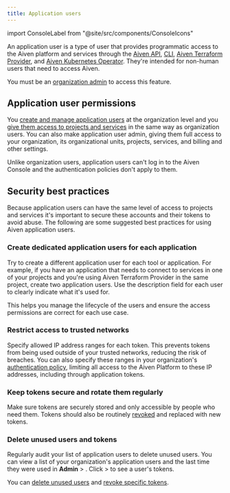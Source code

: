 ```yaml
---
title: Application users
---
```


import ConsoleLabel from "@site/src/components/ConsoleIcons"

An application user is a type of user that provides programmatic access to the Aiven platform and services through the [Aiven API](/docs/tools/api.md), [CLI](/docs/tools/), [Aiven Terraform Provider](/docs/tools/terraform.md), and [Aiven Kubernetes Operator](/docs/tools/kubernetes). They're intended for non-human users that need to access Aiven.

You must be an [organization admin](/docs/platform/concepts/permissions#organization-roles-and-permissions) to access this feature.

## Application user permissions

You [create and manage application users](/docs/platform/howto/manage-application-users)
at the organization level and you
[give them access to projects and services](/docs/platform/howto/manage-permissions)
in the same way as organization users. You can also make application user admin,
giving them full access to your organization, its organizational units, projects,
services, and billing and other settings.

Unlike organization users, application users can't log in to the Aiven Console and the
authentication policies don't apply to them.

## Security best practices

Because application users can have the same level of access to projects and services it's
important to secure these accounts and their tokens to avoid abuse. The
following are some suggested best practices for using Aiven application users.

### Create dedicated application users for each application

Try to create a different application user for each tool or application. For example, if
you have an application that needs to connect to services in one of your projects and
you're using Aiven Terraform Provider in the same project, create two application users. Use
the description field for each user to clearly indicate what it's used for.

This helps you manage the lifecycle of the users and ensure the access permissions are
correct for each use case.

### Restrict access to trusted networks

Specify allowed IP address ranges for each token. This prevents tokens from being used
outside of your trusted networks, reducing the risk of breaches. You can also specify
these ranges in your organization's
[authentication policy](/docs/platform/howto/set-authentication-policies), limiting
all access to the Aiven Platform to these IP addresses, including
through application tokens.

### Keep tokens secure and rotate them regularly

Make sure tokens are securely stored and only accessible by people who need them. Tokens
should also be routinely [revoked](/docs/platform/howto/manage-application-users#revoke-a-token-for-an-application-user)
and replaced with new tokens.

### Delete unused users and tokens

Regularly audit your list of application users to delete unused users. You can view a
list of your organization's application users and the last time they were used in
**Admin** > <ConsoleLabel name="Application users"/>. Click
<ConsoleLabel name="actions"/> > <ConsoleLabel name="view app user profile"/>
to see a user's tokens.

You can [delete unused users](/docs/platform/howto/manage-application-users#delete-an-application-user)
and [revoke specific tokens](/docs/platform/howto/manage-application-users#revoke-a-token-for-an-application-user).
